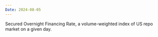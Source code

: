 ```yaml
---
Date: 2024-08-05
---
```

Secured Overnight Financing Rate, a volume-weighted index of US repo market on a given day.